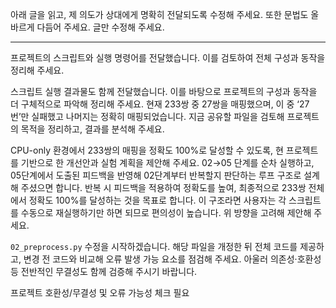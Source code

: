 아래 글을 읽고, 제 의도가 상대에게 명확히 전달되도록 수정해 주세요.
또한 문법도 올바르게 다듬어 주세요.
글만 수정해 주세요.

---

프로젝트의 스크립트와 실행 명령어를 전달했습니다. 이를 검토하여 전체 구성과 동작을 정리해 주세요.

스크립트 실행 결과물도 함께 전달했습니다. 이를 바탕으로 프로젝트의 구성과 동작을 더 구체적으로 파악해 정리해 주세요. 현재 233쌍 중 27쌍을 매핑했으며, 이 중 ‘27번’만 실패했고 나머지는 정확히 매핑되었습니다. 지금 공유할 파일을 검토해 프로젝트의 목적을 정리하고, 결과를 분석해 주세요.

CPU-only 환경에서 233쌍의 매핑을 정확도 100%로 달성할 수 있도록, 현 프로젝트를 기반으로 한 개선안과 실험 계획을 제안해 주세요. 02→05 단계를 순차 실행하고, 05단계에서 도출된 피드백을 반영해 02단계부터 반복할지 판단하는 루프 구조로 설계해 주셨으면 합니다. 반복 시 피드백을 적용하여 정확도를 높여, 최종적으로 233쌍 전체에서 정확도 100%를 달성하는 것을 목표로 합니다. 이 구조라면 사용자는 각 스크립트를 수동으로 재실행하기만 하면 되므로 편의성이 높습니다. 위 방향을 고려해 제안해 주세요.

`02_preprocess.py` 수정을 시작하겠습니다. 해당 파일을 개정한 뒤 전체 코드를 제공하고, 변경 전 코드와 비교해 오류 발생 가능 요소를 점검해 주세요. 아울러 의존성·호환성 등 전반적인 무결성도 함께 검증해 주시기 바랍니다.

프로젝트 호환성/무결성 및 오류 가능성 체크 필요
